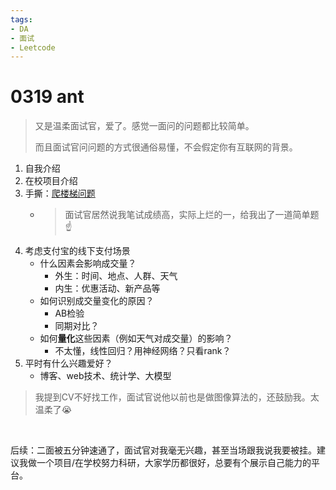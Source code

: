 ```yaml
---
tags:
- DA
- 面试
- Leetcode
---
```


# 0319 ant

> 又是温柔面试官，爱了。感觉一面问的问题都比较简单。
>
> 而且面试官问问题的方式很通俗易懂，不会假定你有互联网的背景。

1. 自我介绍
2. 在校项目介绍
3. 手撕：[爬楼梯问题](https://leetcode.cn/problems/climbing-stairs/description/)
    - > 面试官居然说我笔试成绩高，实际上烂的一，给我出了一道简单题☝️
4. 考虑支付宝的线下支付场景
    - 什么因素会影响成交量？
        - 外生：时间、地点、人群、天气
        - 内生：优惠活动、新产品等
    - 如何识别成交量变化的原因？
        - AB检验
        - 同期对比？
    - 如何**量化**这些因素（例如天气对成交量）的影响？
        - 不太懂，线性回归？用神经网络？只看rank？
5. 平时有什么兴趣爱好？
    - 博客、web技术、统计学、大模型

> 我提到CV不好找工作，面试官说他以前也是做图像算法的，还鼓励我。太温柔了😭

<br>

后续：二面被五分钟速通了，面试官对我毫无兴趣，甚至当场跟我说我要被挂。建议我做一个项目/在学校努力科研，大家学历都很好，总要有个展示自己能力的平台。
